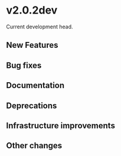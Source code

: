 # v2.0.2dev

Current development head.

## New Features

## Bug fixes

## Documentation 

## Deprecations

## Infrastructure improvements

## Other changes